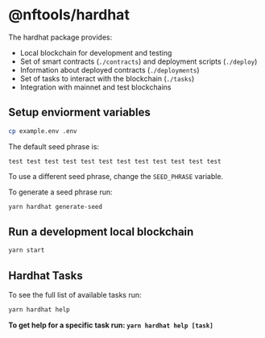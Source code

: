 # @nftools/hardhat

The hardhat package provides:

- Local blockchain for development and testing
- Set of smart contracts (`./contracts`) and deployment scripts (`./deploy`)
- Information about deployed contracts (`./deployments`)
- Set of tasks to interact with the blockchain (`./tasks`)
- Integration with mainnet and test blockchains

## Setup enviorment variables

```sh
cp example.env .env
```

The default seed phrase is:
```
test test test test test test test test test test test test
```

To use a different seed phrase, change the `SEED_PHRASE` variable.

To generate a seed phrase run:
```sh
yarn hardhat generate-seed
```

## Run a development local blockchain

```sh
yarn start
```

## Hardhat Tasks

To see the full list of available tasks run:
```sh
yarn hardhat help
```

**To get help for a specific task run: `yarn hardhat help [task]`**
